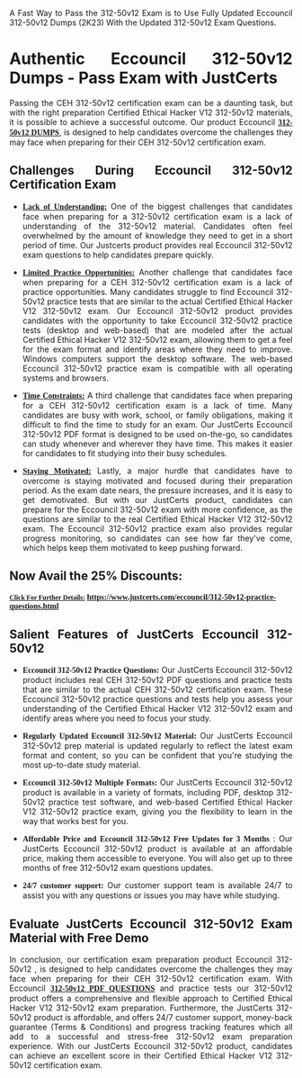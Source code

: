 <p dir="auto" style="text-align: justify;">A Fast Way to Pass the 312-50v12 Exam is to Use Fully Updated Eccouncil 312-50v12 Dumps (2K23) With the Updated 312-50v12 Exam Questions.</p>

<h1 style="text-align: justify;"><strong>Authentic Eccouncil 312-50v12 Dumps - Pass Exam with JustCerts</strong></h1>

<p style="text-align: justify;">Passing the CEH 312-50v12 certification exam can be a daunting task, but with the right preparation Certified Ethical Hacker V12 312-50v12 materials, it is possible to achieve a successful outcome. Our product Eccouncil <strong><a href="https://www.justcerts.com/eccouncil/312-50v12-practice-questions.html"><span style="font-family:Georgia,serif;"><u>312-50v12 DUMPS</u></span></a></strong>, is designed to help candidates overcome the challenges they may face when preparing for their CEH 312-50v12 certification exam.</p>

<h2 style="text-align: justify;"><strong>Challenges During Eccouncil 312-50v12 Certification Exam</strong></h2>

<ul>
	<li style="text-align: justify;"><u><span style="font-family:Georgia,serif;"><strong>Lack of Understanding:</strong></span></u> One of the biggest challenges that candidates face when preparing for a 312-50v12 certification exam is a lack of understanding of the 312-50v12 material. Candidates often feel overwhelmed by the amount of knowledge they need to get in a short period of time. Our Justcerts product provides real Eccouncil 312-50v12 exam questions to help candidates prepare quickly.</li>
</ul>

<ul>
	<li style="text-align: justify;"><u><span style="font-family:Georgia,serif;"><strong>Limited Practice Opportunities:</strong></span></u> Another challenge that candidates face when preparing for a CEH 312-50v12 certification exam is a lack of practice opportunities. Many candidates struggle to find Eccouncil 312-50v12 practice tests that are similar to the actual Certified Ethical Hacker V12 312-50v12 exam. Our Eccouncil 312-50v12 product provides candidates with the opportunity to take Eccouncil 312-50v12 practice tests (desktop and web-based) that are modeled after the actual Certified Ethical Hacker V12 312-50v12 exam, allowing them to get a feel for the exam format and identify areas where they need to improve. Windows computers support the desktop software. The web-based Eccouncil 312-50v12 practice exam is compatible with all operating systems and browsers.</li>
</ul>

<ul>
	<li style="text-align: justify;"><u><span style="font-family:Georgia,serif;"><strong>Time Constraints:</strong></span></u> A third challenge that candidates face when preparing for a CEH 312-50v12 certification exam is a lack of time. Many candidates are busy with work, school, or family obligations, making it difficult to find the time to study for an exam. Our JustCerts Eccouncil 312-50v12 PDF format is designed to be used on-the-go, so candidates can study whenever and wherever they have time. This makes it easier for candidates to fit studying into their busy schedules.</li>
</ul>

<ul>
	<li style="text-align: justify;"><u><span style="font-family:Georgia,serif;"><strong>Staying Motivated:</strong></span></u> Lastly, a major hurdle that candidates have to overcome is staying motivated and focused during their preparation period. As the exam date nears, the pressure increases, and it is easy to get demotivated. But with our JustCerts product, candidates can prepare for the Eccouncil 312-50v12 exam with more confidence, as the questions are similar to the real Certified Ethical Hacker V12 312-50v12 exam. The Eccouncil 312-50v12 practice exam also provides regular progress monitoring, so candidates can see how far they've come, which helps keep them motivated to keep pushing forward.</li>
</ul>

<h2 style="text-align: justify;"><strong>Now Avail the 25% Discounts:</strong></h2>

<p><span style="font-size:12px;"><u><span style="font-family:Georgia,serif;"><strong>Click For Further Details:</strong></span></u></span><span style="font-size:14px;"><span style="font-family:Georgia,serif;"><strong> <a href="https://www.justcerts.com/eccouncil/312-50v12-practice-questions.html">https://www.justcerts.com/eccouncil/312-50v12-practice-questions.html</a></strong></span></span></p>

<h2 style="text-align: justify;"><strong>Salient Features of JustCerts Eccouncil 312-50v12</strong></h2>

<ul>
	<li style="text-align: justify;"><span style="font-family:Georgia,serif;"><strong>Eccouncil 312-50v12 Practice Questions:</strong></span> Our JustCerts Eccouncil 312-50v12 product includes real CEH 312-50v12 PDF questions and practice tests that are similar to the actual CEH 312-50v12 certification exam. These Eccouncil 312-50v12 practice questions and tests help you assess your understanding of the Certified Ethical Hacker V12 312-50v12 exam and identify areas where you need to focus your study.</li>
</ul>

<ul>
	<li style="text-align: justify;"><span style="font-family:Georgia,serif;"><strong>Regularly Updated Eccouncil 312-50v12 Material:</strong></span> Our JustCerts Eccouncil 312-50v12 prep material is updated regularly to reflect the latest exam format and content, so you can be confident that you're studying the most up-to-date study material.</li>
</ul>

<ul>
	<li style="text-align: justify;"><span style="font-family:Georgia,serif;"><strong>Eccouncil 312-50v12 Multiple Formats:</strong></span> Our JustCerts Eccouncil 312-50v12 product is available in a variety of formats, including PDF, desktop 312-50v12 practice test software, and web-based Certified Ethical Hacker V12 312-50v12 practice exam, giving you the flexibility to learn in the way that works best for you.</li>
</ul>

<ul>
	<li style="text-align: justify;"><span style="font-family:Georgia,serif;"><strong>Affordable Price and Eccouncil 312-50v12 Free Updates for 3 Months</strong></span> : Our JustCerts Eccouncil 312-50v12 product is available at an affordable price, making them accessible to everyone. You will also get up to three months of free 312-50v12 exam questions updates.</li>
</ul>

<ul>
	<li style="text-align: justify;"><span style="font-family:Georgia,serif;"><strong>24/7 customer support:</strong></span> Our customer support team is available 24/7 to assist you with any questions or issues you may have while studying.</li>
</ul>

<h2 style="text-align: justify;"><strong>Evaluate JustCerts Eccouncil 312-50v12 Exam Material with Free Demo</strong></h2>

<p style="text-align: justify;">In conclusion, our certification exam preparation product Eccouncil 312-50v12 , is designed to help candidates overcome the challenges they may face when preparing for their CEH 312-50v12 certification exam. With Eccouncil <a href="https://www.justcerts.com/eccouncil/312-50v12-practice-questions.html"><u><strong><span style="font-family:Georgia,serif;">312-50v12 PDF QUESTIONS</span></strong></u></a> and practice tests our 312-50v12 product offers a comprehensive and flexible approach to Certified Ethical Hacker V12 312-50v12 exam preparation. Furthermore, the JustCerts 312-50v12 product is affordable, and offers 24/7 customer support, money-back guarantee (Terms & Conditions) and progress tracking features which all add to a successful and stress-free 312-50v12 exam preparation experience. With our JustCerts Eccouncil 312-50v12 product, candidates can achieve an excellent score in their Certified Ethical Hacker V12 312-50v12 certification exam.</p>
